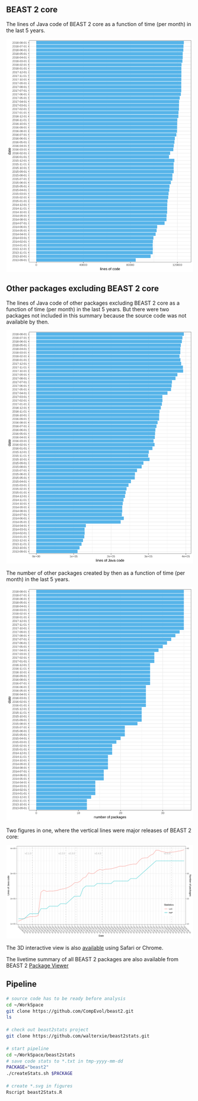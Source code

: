 ## BEAST 2 core

The lines of Java code of BEAST 2 core as a function of time (per month) in the last 5 years.

![BEAST 2 core](figures/beast2.svg)

## Other packages excluding BEAST 2 core

The lines of Java code of other packages excluding BEAST 2 core as a function of time (per month) in the last 5 years.
But there were two packages not included in this summary because the source code was not available by then.

![packages LoC](figures/other-packages-LoC.svg)

The number of other packages created by then as a function of time (per month) in the last 5 years.

![packages NoP](figures/other-packages-NoP.svg)

Two figures in one, where the vertical lines were major releases of BEAST 2 core:

![LoC + NoP](figures/other-packages.svg)

The 3D interactive view is also [available](https://walterxie.github.io/beast2stats/3d) using Safari or Chrome.

The livetime summary of all BEAST 2 packages are also available from BEAST 2 [Package Viewer](https://compevol.github.io/CBAN/)


## Pipeline

```bash
# source code has to be ready before analysis
cd ~/WorkSpace
git clone https://github.com/CompEvol/beast2.git
ls

# check out beast2stats project
git clone https://github.com/walterxie/beast2stats.git

# start pipeline
cd ~/WorkSpace/beast2stats
# save code stats to *.txt in tmp-yyyy-mm-dd
PACKAGE="beast2"
./createStats.sh $PACKAGE

# create *.svg in figures
Rscript beast2Stats.R
```

